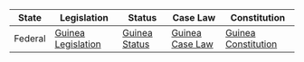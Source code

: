 | State | Legislation                                 | Status                               | Case Law                                | Constitution                              |
|-------|--------------------------------------------|--------------------------------------|-----------------------------------------|------------------------------------------|
| Federal | [Guinea Legislation](http://www.ilo.org/dyn/natlex/natlex_browse.home?p_langcode=FR&p_country=GIN) | [Guinea Status](http://www.ilo.org/dyn/natlex/natlex.browse.country?p_langcode=FR&p_country=GIN&p_classification=01) | [Guinea Case Law](http://www.ilo.org/dyn/natlex/natlex.browse.country?p_langcode=FR&p_country=GIN&p_classification=03) | [Guinea Constitution](http://www.ilo.org/dyn/natlex/natlex4.detail?p_langcode=FR&p_isn=92641&p_country=GIN&p_count=403&p_classification=01.01&p_classcount=9) |
